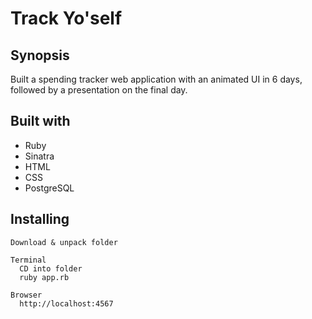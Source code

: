 # Track Yo'self

## Synopsis
Built a spending tracker web application with an animated UI in 6 days, followed by a presentation on the final day. 


## Built with
* Ruby
* Sinatra
* HTML
* CSS
* PostgreSQL

## Installing
```
Download & unpack folder

Terminal
  CD into folder
  ruby app.rb
  
Browser
  http://localhost:4567
```
